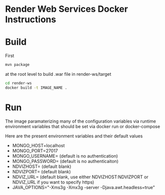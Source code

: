 # Render Web Services Docker Instructions



# Build

First 

```bash
mvn package
```

at the root level to build .war file in render-ws/target

```bash
cd render-ws
docker build -t IMAGE_NAME .
```

# Run
The image paramaterizing many of the configuration variables via runtime environment variables that should be set via docker run or docker-compose

Here are the present environment variables and their default values

* MONGO_HOST=localhost
* MONGO_PORT=27017
* MONGO_USERNAME= (default is no authentication)
* MONGO_PASSWORD= (default is no authenticaiton)
* NDVIZHOST= (default blank)
* NDVIZPORT= (default blank)
* NDVIZ_URL= (default blank, use either NDVIZHOST:NDVIZPORT or NDVIZ_URL if you want to specify https)
* JAVA_OPTIONS="-Xms3g -Xmx3g -server -Djava.awt.headless=true"




